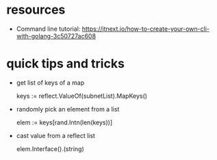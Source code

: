 # resources


- Command line tutorial: https://itnext.io/how-to-create-your-own-cli-with-golang-3c50727ac608

# quick tips and tricks

- get list of keys of a map

	keys := reflect.ValueOf(subnetList).MapKeys()
	
- randomly pick an element from a list

	elem := keys[rand.Intn(len(keys))]

- cast value from a reflect list

	elem.Interface().(string)


